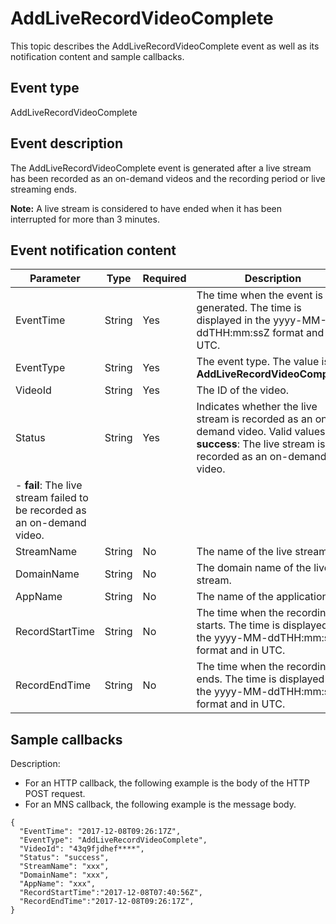 # AddLiveRecordVideoComplete

This topic describes the AddLiveRecordVideoComplete event as well as its notification content and sample callbacks.

## Event type

AddLiveRecordVideoComplete

## Event description

The AddLiveRecordVideoComplete event is generated after a live stream has been recorded as an on-demand videos and the recording period or live streaming ends.

**Note:** A live stream is considered to have ended when it has been interrupted for more than 3 minutes.

## Event notification content

|Parameter|Type|Required|Description|
|---------|----|--------|-----------|
|EventTime|String|Yes|The time when the event is generated. The time is displayed in the yyyy-MM-ddTHH:mm:ssZ format and in UTC.|
|EventType|String|Yes|The event type. The value is **AddLiveRecordVideoComplete**.|
|VideoId|String|Yes|The ID of the video.|
|Status|String|Yes|Indicates whether the live stream is recorded as an on-demand video. Valid values:-   **success**: The live stream is recorded as an on-demand video.
-   **fail**: The live stream failed to be recorded as an on-demand video. |
|StreamName|String|No|The name of the live stream.|
|DomainName|String|No|The domain name of the live stream.|
|AppName|String|No|The name of the application.|
|RecordStartTime|String|No|The time when the recording starts. The time is displayed in the yyyy-MM-ddTHH:mm:ssZ format and in UTC.|
|RecordEndTime|String|No|The time when the recording ends. The time is displayed in the yyyy-MM-ddTHH:mm:ssZ format and in UTC.|

## Sample callbacks

Description:

-   For an HTTP callback, the following example is the body of the HTTP POST request.
-   For an MNS callback, the following example is the message body.

```
{ 
  "EventTime": "2017-12-08T09:26:17Z",
  "EventType": "AddLiveRecordVideoComplete", 
  "VideoId": "43q9fjdhef****", 
  "Status": "success",
  "StreamName": "xxx",
  "DomainName": "xxx",
  "AppName": "xxx",
  "RecordStartTime":"2017-12-08T07:40:56Z",
  "RecordEndTime":"2017-12-08T09:26:17Z",
}
```


